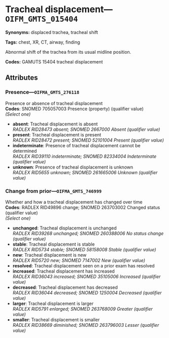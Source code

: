 # Tracheal displacement—`OIFM_GMTS_015404`

**Synonyms:** displaced trachea, tracheal shift

**Tags:** chest, XR, CT, airway, finding

Abnormal shift of the trachea from its usual midline position.

**Codes:** GAMUTS 15404 tracheal displacement

## Attributes

### Presence—`OIFMA_GMTS_276118`

Presence or absence of tracheal displacement  
**Codes**: SNOMED 705057003 Presence (property) (qualifier value)  
*(Select one)*

- **absent**: Tracheal displacement is absent  
_RADLEX RID28473 absent; SNOMED 2667000 Absent (qualifier value)_
- **present**: Tracheal displacement is present  
_RADLEX RID28472 present; SNOMED 52101004 Present (qualifier value)_
- **indeterminate**: Presence of tracheal displacement cannot be determined  
_RADLEX RID39110 indeterminate; SNOMED 82334004 Indeterminate (qualifier value)_
- **unknown**: Presence of tracheal displacement is unknown  
_RADLEX RID5655 unknown; SNOMED 261665006 Unknown (qualifier value)_

### Change from prior—`OIFMA_GMTS_746999`

Whether and how a tracheal displacement has changed over time  
**Codes**: RADLEX RID49896 change; SNOMED 263703002 Changed status (qualifier value)  
*(Select one)*

- **unchanged**: Tracheal displacement is unchanged  
_RADLEX RID39268 unchanged; SNOMED 260388006 No status change (qualifier value)_
- **stable**: Tracheal displacement is stable  
_RADLEX RID5734 stable; SNOMED 58158008 Stable (qualifier value)_
- **new**: Tracheal displacement is new  
_RADLEX RID5720 new; SNOMED 7147002 New (qualifier value)_
- **resolved**: Tracheal displacement seen on a prior exam has resolved  
- **increased**: Tracheal displacement has increased  
_RADLEX RID36043 increased; SNOMED 35105006 Increased (qualifier value)_
- **decreased**: Tracheal displacement has decreased  
_RADLEX RID36044 decreased; SNOMED 1250004 Decreased (qualifier value)_
- **larger**: Tracheal displacement is larger  
_RADLEX RID5791 enlarged; SNOMED 263768009 Greater (qualifier value)_
- **smaller**: Tracheal displacement is smaller  
_RADLEX RID38669 diminished; SNOMED 263796003 Lesser (qualifier value)_